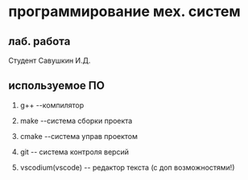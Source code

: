 # программирование мех. систем
  
## лаб. работа

Студент Савушкин И.Д.

## используемое ПО

1. g++ --компилятор 

1. make --система сборки проекта
1. cmake --система управ проектом 
1. git -- система контроля версий
1. vscodium(vscode) -- редактор текста (с доп возможностями!)
